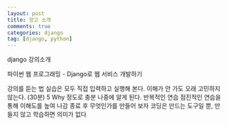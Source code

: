 ```yaml
---
layout: post
title: 장고 소개
comments: true
categories: django
tag: [django, python]
---
```


django 강의소개

파이썬 웹 프로그래밍 - Django로 웹 서비스 개발하기

강의를 듣는 법
실습은 모두 직접 입력하고 실행해 본다.
이해가 안 가도 오래 고민하지 않는다. (30분)
5 Why 정도로 충분
나중에 알게 된다.
반복적인 연습
점진적인 연습을 통해 이해도를 높여 나감
종료 후 무엇인가를 만들어 보자
코딩은 만드는 도구일 뿐, 만들지 않고 학습하면 의미가 없다
